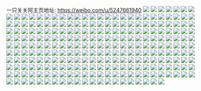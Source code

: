 一只关关阿主页地址: https://weibo.com/u/5247661940 
![](https://wx4.sinaimg.cn/mw2000/005J8EAIly1h8n1acom25j31tr2fokjm.jpg) 
![](https://wx4.sinaimg.cn/mw2000/005J8EAIly1h8odqy8shfj3213340u11.jpg) 
![](https://wx4.sinaimg.cn/mw2000/005J8EAIly1h8odr37r1yj32133407wm.jpg) 
![](https://wx4.sinaimg.cn/mw2000/005J8EAIly1h8ofw767z7j30u00u0tb4.jpg) 
![](https://wx4.sinaimg.cn/mw2000/005J8EAIly1h8ee2jsb5gj32c034dnpe.jpg) 
![](https://wx4.sinaimg.cn/mw2000/005J8EAIly1h8ee2m67juj318j1kw4kf.jpg) 
![](https://wx4.sinaimg.cn/mw2000/005J8EAIly1h8ee2bsx6mj32c0340e83.jpg) 
![](https://wx4.sinaimg.cn/mw2000/005J8EAIly1h8ee38i7f1j316o1kwe81.jpg) 
![](https://wx4.sinaimg.cn/mw2000/005J8EAIly1h8ee214ezzj32c0340e84.jpg) 
![](https://wx4.sinaimg.cn/mw2000/005J8EAIly1h85yjacblyj316w36chdv.jpg) 
![](https://wx4.sinaimg.cn/mw2000/005J8EAIly1h85yvm8kvnj30ry11dwvw.jpg) 
![](https://wx4.sinaimg.cn/mw2000/005J8EAIly1h866uy0s71j30u00u07ce.jpg) 
![](https://wx4.sinaimg.cn/mw2000/005J8EAIly1h7hclqfxrzj30sg35se82.jpg) 
![](https://wx4.sinaimg.cn/mw2000/005J8EAIly1h7hcltci76j30sg35s4qq.jpg) 
![](https://wx4.sinaimg.cn/mw2000/005J8EAIly1h7hcln5imuj30sg35s1ky.jpg) 
![](https://wx4.sinaimg.cn/mw2000/005J8EAIly1h7hclvxvegj30sg35sqma.jpg) 
![](https://wx4.sinaimg.cn/mw2000/005J8EAIly1h7hclyjohmj30sg35s4qq.jpg) 
![](https://wx4.sinaimg.cn/mw2000/005J8EAIly1h7hcm0g2flj30sg35s1ky.jpg) 
![](https://wx4.sinaimg.cn/mw2000/005J8EAIly1h79tg7cmdej30uk1764kf.jpg) 
![](https://wx4.sinaimg.cn/mw2000/005J8EAIly1h6gkjgw8gij32c0340u0z.jpg) 
![](https://wx4.sinaimg.cn/mw2000/005J8EAIly1h61ybrfszdj30u0140jrl.jpg) 
![](https://wx4.sinaimg.cn/mw2000/005J8EAIly1h604jimgmfj30u01evdon.jpg) 
![](https://wx4.sinaimg.cn/mw2000/005J8EAIly1h5zv91gemaj30u00u03zc.jpg) 
![](https://wx4.sinaimg.cn/mw2000/005J8EAIly1h604ji7dw3j30u01hcqmo.jpg) 
![](https://wx4.sinaimg.cn/mw2000/005J8EAIly1h5tu22aceaj32c0340b29.jpg) 
![](https://wx4.sinaimg.cn/mw2000/005J8EAIly1h5eg17fllmj322o33y1ky.jpg) 
![](https://wx4.sinaimg.cn/mw2000/005J8EAIly1h5mkx2hgvqj322y3561ky.jpg) 
![](https://wx4.sinaimg.cn/mw2000/005J8EAIly1h58p2w0fwnj30zg1baqrz.jpg) 
![](https://wx4.sinaimg.cn/mw2000/005J8EAIly1h58p32opk6j32c03404qr.jpg) 
![](https://wx4.sinaimg.cn/mw2000/005J8EAIly1h58p2tim5sj31o0280hdu.jpg) 
![](https://wx4.sinaimg.cn/mw2000/005J8EAIgy1h4ya8h6ynuj31ba0zg44f.jpg) 
![](https://wx4.sinaimg.cn/mw2000/005J8EAIly1h4p94ieczmj322o33yb2a.jpg) 
![](https://wx4.sinaimg.cn/mw2000/005J8EAIly1h4p94q1gryj322o33yqv6.jpg) 
![](https://wx4.sinaimg.cn/mw2000/005J8EAIly1h4p94923ewj322o33ynpe.jpg) 
![](https://wx4.sinaimg.cn/mw2000/005J8EAIly1h4p9515orhj322o33y4qr.jpg) 
![](https://wx4.sinaimg.cn/mw2000/005J8EAIgy1h4h9rf1oktj322o33y4qq.jpg) 
![](https://wx4.sinaimg.cn/mw2000/005J8EAIgy1h4h9rm8p4gj322o33y1ky.jpg) 
![](https://wx4.sinaimg.cn/mw2000/005J8EAIgy1h4h9rsmqfdj322o33y7wi.jpg) 
![](https://wx4.sinaimg.cn/mw2000/005J8EAIgy1h4h9sg4gckj322o33yu0y.jpg) 
![](https://wx4.sinaimg.cn/mw2000/005J8EAIgy1h4h9spcta2j322o33y7wi.jpg) 
![](https://wx4.sinaimg.cn/mw2000/005J8EAIgy1h4h9r6qr5hj322o33y1ky.jpg) 
![](https://wx4.sinaimg.cn/mw2000/005J8EAIly1h3ow5aukjtj32b533bkjn.jpg) 
![](https://wx4.sinaimg.cn/mw2000/005J8EAIly1h3n3u0lif4j32a431hb2a.jpg) 
![](https://wx4.sinaimg.cn/mw2000/005J8EAIly1h35fulhxg6j32bc334b2c.jpg) 
![](https://wx4.sinaimg.cn/mw2000/005J8EAIly1h35ghr19gtj329g30mqv8.jpg) 
![](https://wx4.sinaimg.cn/mw2000/005J8EAIly1h35fu9mqi9j32c0340u10.jpg) 
![](https://wx4.sinaimg.cn/mw2000/005J8EAIly1h33eq4q3ruj31o0280kjm.jpg) 
![](https://wx4.sinaimg.cn/mw2000/005J8EAIly1h33eq1vq3wj32c0340kjm.jpg) 
![](https://wx4.sinaimg.cn/mw2000/005J8EAIly1h33fkujgarj31o0280u0y.jpg) 
![](https://wx4.sinaimg.cn/mw2000/005J8EAIly1h6ljzsu17rj32c0345kjm.jpg) 
![](https://wx4.sinaimg.cn/mw2000/005J8EAIly1h32f6okyz9j32801o0hdu.jpg) 
![](https://wx4.sinaimg.cn/mw2000/005J8EAIly1h32f6s28ngj31mu27ykjl.jpg) 
![](https://wx4.sinaimg.cn/mw2000/005J8EAIly1h2xrs0c9boj31o0280qv6.jpg) 
![](https://wx4.sinaimg.cn/mw2000/005J8EAIly1h2fbohgestj30tw13v7i3.jpg) 
![](https://wx4.sinaimg.cn/mw2000/005J8EAIly1h273d3q2sxj32c03407wk.jpg) 
![](https://wx4.sinaimg.cn/mw2000/005J8EAIly1h273dbzw0hj32c0340npg.jpg) 
![](https://wx4.sinaimg.cn/mw2000/005J8EAIly1h22i1fenvxj32a831ne82.jpg) 
![](https://wx4.sinaimg.cn/mw2000/005J8EAIly1h22i1e6f57j31eq1vn7wh.jpg) 
![](https://wx4.sinaimg.cn/mw2000/005J8EAIly1h22i1hit1fj31km23ix6p.jpg) 
![](https://wx4.sinaimg.cn/mw2000/005J8EAIly1h22i1im7bej32c03401ky.jpg) 
![](https://wx4.sinaimg.cn/mw2000/005J8EAIly1h1xk9t4dsqj328g2za1kz.jpg) 
![](https://wx4.sinaimg.cn/mw2000/005J8EAIly1h07eq37yxoj32b533y7wj.jpg) 
![](https://wx4.sinaimg.cn/mw2000/005J8EAIly1h02x1tb93xj325v2vu7wh.jpg) 
![](https://wx4.sinaimg.cn/mw2000/005J8EAIly1h02x1zft9sj30wi17ch9l.jpg) 
![](https://wx4.sinaimg.cn/mw2000/005J8EAIly1h02x1r0hoqj324t2ufhdt.jpg) 
![](https://wx4.sinaimg.cn/mw2000/005J8EAIly1gzx1vzbjm3j32c0340u0z.jpg) 
![](https://wx4.sinaimg.cn/mw2000/005J8EAIly1gzx1w4yzotj329i30o4qs.jpg) 
![](https://wx4.sinaimg.cn/mw2000/005J8EAIly1gzx1vpbubnj32c0340x6s.jpg) 
![](https://wx4.sinaimg.cn/mw2000/005J8EAIly1gzx1wnb663j32bb340x6q.jpg) 
![](https://wx4.sinaimg.cn/mw2000/005J8EAIly1gzml8rapbhj327v2y3b2d.jpg) 
![](https://wx4.sinaimg.cn/mw2000/005J8EAIly1gzml91sw33j33402c0kjo.jpg) 
![](https://wx4.sinaimg.cn/mw2000/005J8EAIly1gzml8ya4j6j32c0340u0z.jpg) 
![](https://wx4.sinaimg.cn/mw2000/005J8EAIly1gz2hbilmvgj325a2v21kz.jpg) 
![](https://wx4.sinaimg.cn/mw2000/005J8EAIly1gxsrynuclkj33402c04qq.jpg) 
![](https://wx4.sinaimg.cn/mw2000/005J8EAIly1gxsrylew48j32c02c0hdu.jpg) 
![](https://wx4.sinaimg.cn/mw2000/005J8EAIly1gxpbg69uc9j30u00u0god.jpg) 
![](https://wx4.sinaimg.cn/mw2000/005J8EAIly1gxbfimruy5j325l2wfx6q.jpg) 
![](https://wx4.sinaimg.cn/mw2000/005J8EAIly1gxbfip5v4ej32yo280kjo.jpg) 
![](https://wx4.sinaimg.cn/mw2000/005J8EAIly1gwhdlsr4nvj33402c04qt.jpg) 
![](https://wx4.sinaimg.cn/mw2000/005J8EAIly1gwhdlo2ngfj32c0340b2f.jpg) 
![](https://wx4.sinaimg.cn/mw2000/005J8EAIly1gwhdlhsca3j32c03407wn.jpg) 
![](https://wx4.sinaimg.cn/mw2000/005J8EAIly1gvywn740w1j32722xfb2c.jpg) 
![](https://wx4.sinaimg.cn/mw2000/005J8EAIly1gvywnezb1nj32c02c0e82.jpg) 
![](https://wx4.sinaimg.cn/mw2000/005J8EAIly1gvywnlmx30j31sc2dsqv6.jpg) 
![](https://wx4.sinaimg.cn/mw2000/005J8EAIly1gvywumlw0yj32c03407wj.jpg) 
![](https://wx4.sinaimg.cn/mw2000/005J8EAIly1gvywryepkuj30sz12nk00.jpg) 
![](https://wx4.sinaimg.cn/mw2000/005J8EAIly1gvywv77q0vj32c033zhdv.jpg) 
![](https://wx4.sinaimg.cn/mw2000/005J8EAIly1gvywu5z4j9j32ds1scnpe.jpg) 
![](https://wx4.sinaimg.cn/mw2000/005J8EAIly1gvywr5ftsoj33402c0hdu.jpg) 
![](https://wx4.sinaimg.cn/mw2000/005J8EAIly1gvywnpyj5yj32be33ye83.jpg) 
![](https://wx4.sinaimg.cn/mw2000/005J8EAIly1guwudtu2brj60v915o7hl02.jpg) 
![](https://wx4.sinaimg.cn/mw2000/005J8EAIly1guwuqelp0lj60mz0unjvz02.jpg) 
![](https://wx4.sinaimg.cn/mw2000/005J8EAIly1guwudu6vraj60v915o7e902.jpg) 
![](https://wx4.sinaimg.cn/mw2000/005J8EAIly1guwudunvatj60v915o12h02.jpg) 
![](https://wx4.sinaimg.cn/mw2000/005J8EAIly1guwudv4phgj60v915o7e402.jpg) 
![](https://wx4.sinaimg.cn/mw2000/005J8EAIly1guwuek5u4pj60wi1fx46p02.jpg) 
![](https://wx4.sinaimg.cn/mw2000/005J8EAIly1guwudyb2whj62yo2801l002.jpg) 
![](https://wx4.sinaimg.cn/mw2000/005J8EAIly1guwue1llqdj62c033pb2b02.jpg) 
![](https://wx4.sinaimg.cn/mw2000/005J8EAIly1guwupxa6jrj62c0340qv602.jpg) 
![](https://wx4.sinaimg.cn/mw2000/005J8EAIly1guaaqczok8j60mh0tz41c02.jpg) 
![](https://wx4.sinaimg.cn/mw2000/005J8EAIly1guaaqcjrrxj60u0104aiq02.jpg) 
![](https://wx4.sinaimg.cn/mw2000/005J8EAIly1guaaqgmr3uj60u01407as02.jpg) 
![](https://wx4.sinaimg.cn/mw2000/005J8EAIly1guaarp83qxj60u00u0n1902.jpg) 
![](https://wx4.sinaimg.cn/mw2000/005J8EAIly1guaaqfmmdoj62c03407wi02.jpg) 
![](https://wx4.sinaimg.cn/mw2000/005J8EAIly1guaaqe69jlj62c0340x6p02.jpg) 
![](https://wx4.sinaimg.cn/mw2000/005J8EAIly1guab7tle6tj61jj291b2902.jpg) 
![](https://wx4.sinaimg.cn/mw2000/005J8EAIly1guaaqh86g8j60u0140wmv02.jpg) 
![](https://wx4.sinaimg.cn/mw2000/005J8EAIly1guaaqjzekdj61jk260x6q02.jpg) 
![](https://wx4.sinaimg.cn/mw2000/005J8EAIly1gu4zjlu5xdj63403401l202.jpg) 
![](https://wx4.sinaimg.cn/mw2000/005J8EAIly1gu4zkh7wddj6340340hdw02.jpg) 
![](https://wx4.sinaimg.cn/mw2000/005J8EAIly1gu4zjq285aj63402c0e8302.jpg) 
![](https://wx4.sinaimg.cn/mw2000/005J8EAIly1gu4zjqm727j60v90hcwir02.jpg) 
![](https://wx4.sinaimg.cn/mw2000/005J8EAIly1gu4zk3h1h8j63403407wk02.jpg) 
![](https://wx4.sinaimg.cn/mw2000/005J8EAIly1gu4zkqd7wbj62bz2bze8302.jpg) 
![](https://wx4.sinaimg.cn/mw2000/005J8EAIly1gu1fdk1o0fj323d2t1b2a.jpg) 
![](https://wx4.sinaimg.cn/mw2000/005J8EAIly1gu1fdhxwz9j62802yo4qt02.jpg) 
![](https://wx4.sinaimg.cn/mw2000/005J8EAIly1gu1fdpsff2j62802yge8302.jpg) 
![](https://wx4.sinaimg.cn/mw2000/005J8EAIly1grq6hnibknj32x92c01l5.jpg) 
![](https://wx4.sinaimg.cn/mw2000/005J8EAIly1gqck2ioh2hj32802yo1kz.jpg) 
![](https://wx4.sinaimg.cn/mw2000/005J8EAIly1gqck3gbt1aj32ds1sckjn.jpg) 
![](https://wx4.sinaimg.cn/mw2000/005J8EAIly1gqck2v9u1sj31uo18ge84.jpg) 
![](https://wx4.sinaimg.cn/mw2000/005J8EAIly1gqck4dd1c7j33402c0qvg.jpg) 
![](https://wx4.sinaimg.cn/mw2000/005J8EAIly1gqck4yx2s9j32c03407wo.jpg) 
![](https://wx4.sinaimg.cn/mw2000/005J8EAIly1gqck53pefkj32c03404qp.jpg) 
![](https://wx4.sinaimg.cn/mw2000/005J8EAIly1gqck35ksmyj31uo18gu0y.jpg) 
![](https://wx4.sinaimg.cn/mw2000/005J8EAIly1gqck5ipd1ej32c02c0qt6.jpg) 
![](https://wx4.sinaimg.cn/mw2000/005J8EAIly1gqck5fo0g7j3280280npg.jpg) 
![](https://wx4.sinaimg.cn/mw2000/005J8EAIly1gpxh9k8f5cj31sc2ds4qx.jpg) 
![](https://wx4.sinaimg.cn/mw2000/005J8EAIly1gpxh9dds4xj31sc2dskjr.jpg) 
![](https://wx4.sinaimg.cn/mw2000/005J8EAIly1gpxh9qsgmkj32ds1scnpf.jpg) 
![](https://wx4.sinaimg.cn/mw2000/005J8EAIly1gpxh9oo4ltj32ds1scnpf.jpg) 
![](https://wx4.sinaimg.cn/mw2000/005J8EAIgy1gojure7zi3j331h2a41kz.jpg) 
![](https://wx4.sinaimg.cn/mw2000/005J8EAIgy1gojurc7aboj32802801kz.jpg) 
![](https://wx4.sinaimg.cn/mw2000/005J8EAIgy1gojurahh5qj329s29s7wi.jpg) 
![](https://wx4.sinaimg.cn/mw2000/005J8EAIgy1gojurfrqokj31sb29s7wi.jpg) 
![](https://wx4.sinaimg.cn/mw2000/005J8EAIgy1gojurlbdrtj32c02c0x6p.jpg) 
![](https://wx4.sinaimg.cn/mw2000/005J8EAIgy1gojurgw3qyj31sc2ds1ky.jpg) 
![](https://wx4.sinaimg.cn/mw2000/005J8EAIgy1gojurng91bj33402c0b2b.jpg) 
![](https://wx4.sinaimg.cn/mw2000/005J8EAIgy1gojurojk3oj30rs2237wh.jpg) 
![](https://wx4.sinaimg.cn/mw2000/005J8EAIgy1gojur9cbn2j32c02c0b29.jpg) 
![](https://wx4.sinaimg.cn/mw2000/005J8EAIly1gnmat22thqj31sc2ds7wi.jpg) 
![](https://wx4.sinaimg.cn/mw2000/005J8EAIly1gnmat5pi8nj31o0280npe.jpg) 
![](https://wx4.sinaimg.cn/mw2000/005J8EAIly1gnmat350b6j3334334u0y.jpg) 
![](https://wx4.sinaimg.cn/mw2000/005J8EAIly1gnmat3y5z6j3334334qv5.jpg) 
![](https://wx4.sinaimg.cn/mw2000/005J8EAIly1gm8mfwxa35j32c02c0hdt.jpg) 
![](https://wx4.sinaimg.cn/mw2000/005J8EAIly1gm8mg2zmt6j322w22wkey.jpg) 
![](https://wx4.sinaimg.cn/mw2000/005J8EAIly1gm8mflceswj32c02c0hdt.jpg) 
![](https://wx4.sinaimg.cn/mw2000/005J8EAIly1gm8mg7hu29j32c02c0njq.jpg) 
![](https://wx4.sinaimg.cn/mw2000/005J8EAIly1gm8mgbr665j30yi0yix4l.jpg) 
![](https://wx4.sinaimg.cn/mw2000/005J8EAIly1gm8mfnav2gj30v915udme.jpg) 
![](https://wx4.sinaimg.cn/mw2000/005J8EAIgy1gm2tpml7dsj33402c0npe.jpg) 
![](https://wx4.sinaimg.cn/mw2000/005J8EAIgy1gm2tpl4qpfj31sc2dsb2a.jpg) 
![](https://wx4.sinaimg.cn/mw2000/005J8EAIgy1gkx50lfo13j30tz13zaka.jpg) 
![](https://wx4.sinaimg.cn/mw2000/005J8EAIly1gjm9s47sa8j32c02c0x6p.jpg) 
![](https://wx4.sinaimg.cn/mw2000/005J8EAIly1gjm9s67dgmj335s2dc7wh.jpg) 
![](https://wx4.sinaimg.cn/mw2000/005J8EAIly1gjm9s57whyj32c02c0hbi.jpg) 
![](https://wx4.sinaimg.cn/mw2000/005J8EAIly1gjm9s6w0xqj32c02c0wtf.jpg) 
![](https://wx4.sinaimg.cn/mw2000/005J8EAIly1gjh2y759s1j321r21rkdl.jpg) 
![](https://wx4.sinaimg.cn/mw2000/005J8EAIly1gjh2y66voqj32a42a4b29.jpg) 
![](https://wx4.sinaimg.cn/mw2000/005J8EAIly1gjh2y7i7tuj321p21m7rz.jpg) 
![](https://wx4.sinaimg.cn/mw2000/005J8EAIly1gjh2y8t2d5j324y24ytzc.jpg) 
![](https://wx4.sinaimg.cn/mw2000/005J8EAIly1gjh2y8bh7tj33402c0qv5.jpg) 
![](https://wx4.sinaimg.cn/mw2000/005J8EAIly1gjh2y50asrj32oz2oz7wh.jpg) 
![](https://wx4.sinaimg.cn/mw2000/005J8EAIly1gj9w2t6od4j32c02c0kjm.jpg) 
![](https://wx4.sinaimg.cn/mw2000/005J8EAIly1gj9w6d8csvj33402c0qv5.jpg) 
![](https://wx4.sinaimg.cn/mw2000/005J8EAIly1gj9w2uvwqlj32ag2agnpd.jpg) 
![](https://wx4.sinaimg.cn/mw2000/005J8EAIly1gj9w7em5nuj30zk0npgts.jpg) 
![](https://wx4.sinaimg.cn/mw2000/005J8EAIly1gj9w2tu66lj30re0re77z.jpg) 
![](https://wx4.sinaimg.cn/mw2000/005J8EAIly1gj9w2u7svxj30s50s5tbp.jpg) 
![](https://wx4.sinaimg.cn/mw2000/005J8EAIly1gj9w6f9i41j32u83pp4qu.jpg) 
![](https://wx4.sinaimg.cn/mw2000/005J8EAIly1gj9w8tiis7j32yo4g07wm.jpg) 
![](https://wx4.sinaimg.cn/mw2000/005J8EAIly1gipehh90buj32c02c07wi.jpg) 
![](https://wx4.sinaimg.cn/mw2000/005J8EAIly1gipehl3q50j32c02c0x6p.jpg) 
![](https://wx4.sinaimg.cn/mw2000/005J8EAIly1gipehg4386j321j21j7wj.jpg) 
![](https://wx4.sinaimg.cn/mw2000/005J8EAIly1gipehnkjh8j32402tc7wi.jpg) 
![](https://wx4.sinaimg.cn/mw2000/005J8EAIly1gimwp67k7mj32402tcu0x.jpg) 
![](https://wx4.sinaimg.cn/mw2000/005J8EAIly1gimwp79op2j32tc240npd.jpg) 
![](https://wx4.sinaimg.cn/mw2000/005J8EAIly1gik3uo9pduj31qs2m7u0x.jpg) 
![](https://wx4.sinaimg.cn/mw2000/005J8EAIly1gik3upbulcj30p01407vd.jpg) 
![](https://wx4.sinaimg.cn/mw2000/005J8EAIly1ghypf9s6tuj31sz2enx2e.jpg) 
![](https://wx4.sinaimg.cn/mw2000/005J8EAIly1ghypfbsh6mj31yq2mbb29.jpg) 
![](https://wx4.sinaimg.cn/mw2000/005J8EAIly1gh02valk7aj31o01o0hdu.jpg) 
![](https://wx4.sinaimg.cn/mw2000/005J8EAIly1ggappbmzssj31kw1kwe81.jpg) 
![](https://wx4.sinaimg.cn/mw2000/005J8EAIly1ggapphcifhj316o1kwu0x.jpg) 
![](https://wx4.sinaimg.cn/mw2000/005J8EAIly1ggapp9pzxsj32c02c0e82.jpg) 
![](https://wx4.sinaimg.cn/mw2000/005J8EAIly1ggapp5dhbtj32c02c07wj.jpg) 
![](https://wx4.sinaimg.cn/mw2000/005J8EAIly1ggapp8d4a0j32c02c0u0x.jpg) 
![](https://wx4.sinaimg.cn/mw2000/005J8EAIly1ggappkpoejj32c02c0kjm.jpg) 
![](https://wx4.sinaimg.cn/mw2000/005J8EAIly1ggappoq04cj32c02c0b2a.jpg) 
![](https://wx4.sinaimg.cn/mw2000/005J8EAIly1ggappqg4ggj32c02c0b29.jpg) 
![](https://wx4.sinaimg.cn/mw2000/005J8EAIly1ggappsu8c9j32c02c0x6q.jpg) 
![](https://wx4.sinaimg.cn/mw2000/005J8EAIly1gg76txj97tj32c02c0qv5.jpg) 
![](https://wx4.sinaimg.cn/mw2000/005J8EAIly1gg76u17e1qj31kw16o4qp.jpg) 
![](https://wx4.sinaimg.cn/mw2000/005J8EAIly1gg76u0froej316o1kw4jm.jpg) 
![](https://wx4.sinaimg.cn/mw2000/005J8EAIly1gg76ty0v71j31kw1kwqm7.jpg) 
![](https://wx4.sinaimg.cn/mw2000/005J8EAIly1gg76u2fycmj32c02c0qv6.jpg) 
![](https://wx4.sinaimg.cn/mw2000/005J8EAIly1gg76tzv0s8j31o01o01ky.jpg) 
![](https://wx4.sinaimg.cn/mw2000/005J8EAIly1gf8encpj6cj31uo1uob29.jpg) 
![](https://wx4.sinaimg.cn/mw2000/005J8EAIly1gf8exfdu0lj31ji1jie4z.jpg) 
![](https://wx4.sinaimg.cn/mw2000/005J8EAIly1gavc2zc2kij30t815w7as.jpg) 
![](https://wx4.sinaimg.cn/mw2000/005J8EAIly1gavc2xggl8j31900u0gtm.jpg) 
![](https://wx4.sinaimg.cn/mw2000/005J8EAIly1gavc2yhqtdj31900u0aim.jpg) 
![](https://wx4.sinaimg.cn/mw2000/005J8EAIly1gavc3075h3j31400u07im.jpg) 
![](https://wx4.sinaimg.cn/mw2000/005J8EAIly1gavc319mkqj30u00u0jyg.jpg) 
![](https://wx4.sinaimg.cn/mw2000/005J8EAIly1gavc32f5scj30u01404ei.jpg) 
![](https://wx4.sinaimg.cn/mw2000/005J8EAIgy1g6q3f5q81zj31hc1hcu0x.jpg) 
![](https://wx4.sinaimg.cn/mw2000/005J8EAIgy1g6q3f2hez5j31hc1z4npd.jpg) 
![](https://wx4.sinaimg.cn/mw2000/005J8EAIgy1g6q3f3ia1mj31yq1hcnpd.jpg) 
![](https://wx4.sinaimg.cn/mw2000/005J8EAIgy1g6q3f4kyakj32c02c0b29.jpg) 
![](https://wx4.sinaimg.cn/mw2000/005J8EAIgy1g3swswvr9hj32dc2yl4qp.jpg) 
![](https://wx4.sinaimg.cn/mw2000/005J8EAIgy1g3swsvlwqnj32dc2dce81.jpg) 
![](https://wx4.sinaimg.cn/mw2000/005J8EAIgy1g3swsy8vy7j32dc2yk4qq.jpg) 
![](https://wx4.sinaimg.cn/mw2000/005J8EAIgy1g3swsz2esej32dc2yltwp.jpg) 
![](https://wx4.sinaimg.cn/mw2000/005J8EAIgy1g3o8tdmb8yj31hc1hc4qp.jpg) 
![](https://wx4.sinaimg.cn/mw2000/005J8EAIgy1g3o8tceozlj31hc1hc7wh.jpg) 
![](https://wx4.sinaimg.cn/mw2000/005J8EAIgy1g3o8ww4x05j32c02c0hdu.jpg) 
![](https://wx4.sinaimg.cn/mw2000/005J8EAIgy1g3o8tfm43hj32f02f0e82.jpg) 
![](https://wx4.sinaimg.cn/mw2000/005J8EAIgy1g3o8thd3qsj32f02f04qq.jpg) 
![](https://wx4.sinaimg.cn/mw2000/005J8EAIgy1g3o8tj950jj32f02f0kjm.jpg) 
![](https://wx4.sinaimg.cn/mw2000/005J8EAIgy1g3a492wxelj31hc1w6e81.jpg) 
![](https://wx4.sinaimg.cn/mw2000/005J8EAIgy1g3a490q3onj31go1z21ky.jpg) 
![](https://wx4.sinaimg.cn/mw2000/005J8EAIgy1g3a491uq6zj31hc1ggb29.jpg) 
![](https://wx4.sinaimg.cn/mw2000/005J8EAIgy1g3a493mmbnj31fn1e77wh.jpg) 
![](https://wx4.sinaimg.cn/mw2000/005J8EAIgy1g2y74vd6p8j31hc1z4npf.jpg) 
![](https://wx4.sinaimg.cn/mw2000/005J8EAIgy1g2y74wx7uxj31ve1hcx6r.jpg) 
![](https://wx4.sinaimg.cn/mw2000/005J8EAIgy1g2udopdn7jj31hc1hc7wh.jpg) 
![](https://wx4.sinaimg.cn/mw2000/005J8EAIgy1g2udoqo6xqj31gn1uj7wh.jpg) 
![](https://wx4.sinaimg.cn/mw2000/005J8EAIly1g0nqcfa2cmj32f02f07wi.jpg) 
![](https://wx4.sinaimg.cn/mw2000/005J8EAIly1g0nqce8q9gj32f02f07wi.jpg) 
![](https://wx4.sinaimg.cn/mw2000/005J8EAIly1g0nqcg36j9j32f02f0npd.jpg) 
![](https://wx4.sinaimg.cn/mw2000/005J8EAIly1g03ymq2nndj31hc1hcqv5.jpg) 
![](https://wx4.sinaimg.cn/mw2000/005J8EAIly1fzp14rjelxj31hc1hcng1.jpg) 
![](https://wx4.sinaimg.cn/mw2000/005J8EAIly1fzp14suqd5j31bk1hcx6p.jpg) 
![](https://wx4.sinaimg.cn/mw2000/005J8EAIgy1fyoo0jlhzoj32c02c04qq.jpg) 
![](https://wx4.sinaimg.cn/mw2000/005J8EAIgy1fyoo0rzxlcj33402c07wi.jpg) 
![](https://wx4.sinaimg.cn/mw2000/005J8EAIgy1fyoo0bdr1kj32c02c0x6q.jpg) 
![](https://wx4.sinaimg.cn/mw2000/005J8EAIgy1fyoo0un6w9j32c02c0qv6.jpg) 
![](https://wx4.sinaimg.cn/mw2000/005J8EAIgy1fym7w6eyo1j31hc1hcnbb.jpg) 
![](https://wx4.sinaimg.cn/mw2000/005J8EAIgy1fym7w99a5tj31hc1hcu0y.jpg) 
![](https://wx4.sinaimg.cn/mw2000/005J8EAIly1fyj71hcpatj31hc1gd19z.jpg) 
![](https://wx4.sinaimg.cn/mw2000/005J8EAIly1fyj71e5oqhj31hc1hg7wj.jpg) 
![](https://wx4.sinaimg.cn/mw2000/005J8EAIly1fyj71r2jwbj31cz1czu0y.jpg) 
![](https://wx4.sinaimg.cn/mw2000/005J8EAIgy1fwlf1n0n56j31hc1hc4n4.jpg) 
![](https://wx4.sinaimg.cn/mw2000/005J8EAIly1fu50z11olkj31aq1ei19n.jpg) 
![](https://wx4.sinaimg.cn/mw2000/005J8EAIly1fu50z278ktj31fo1honja.jpg) 
![](https://wx4.sinaimg.cn/mw2000/005J8EAIly1fu50z41ynej32ho2fmhdu.jpg) 
![](https://wx4.sinaimg.cn/mw2000/005J8EAIly1fu50z6w7xqj32ag24f4qw.jpg) 
![](https://wx4.sinaimg.cn/mw2000/005J8EAIly1ftukmmrzrpj32bd2a0kjn.jpg) 
![](https://wx4.sinaimg.cn/mw2000/005J8EAIly1ftukmkc96zj329x2c04qr.jpg) 
![](https://wx4.sinaimg.cn/mw2000/005J8EAIly1ftukmnkgq1j31ho1hohdm.jpg) 
![](https://wx4.sinaimg.cn/mw2000/005J8EAIly1ftukmpvsc8j32b529wqv6.jpg) 
![](https://wx4.sinaimg.cn/mw2000/005J8EAIly1ftukmqaum7j30ku0jztao.jpg) 
![](https://wx4.sinaimg.cn/mw2000/005J8EAIly1ftukmucc7tj32c02c0nph.jpg) 
